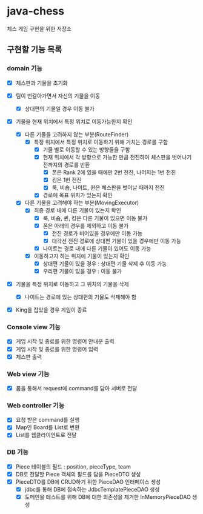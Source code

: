 # java-chess
체스 게임 구현을 위한 저장소

## 구현할 기능 목록

### domain 기능

- [x] 체스판과 기물을 초기화

- [x] 팀이 번갈아가면서 자신의 기물을 이동
    - [x] 상대편의 기물일 경우 이동 불가

- [x] 기물을 현재 위치에서 특정 위치로 이동가능한지 확인
    - [x] 다른 기물을 고려하지 않는 부분(RouteFinder)
        - [x] 특정 위치에서 특정 위치로 이동하기 위해 거치는 경로를 구함
            - [x] 기물 별로 이동할 수 있는 방향들을 구함
            - [x] 현재 위치에서 각 방향으로 가능한 만큼 전진하여 체스판을 벗어나기 전까지의 경로를 반환
                - [x] 폰은 Rank 2에 있을 때에만 2번 전진, 나머지는 1번 전진
                - [x] 킹은 1번 전진
                - [x] 룩, 비숍, 나이트, 퀸은 체스판을 벗어날 때까지 전진
            - [x] 경로에 목표 위치가 있는지 확인
    
    - [x] 다른 기물을 고려해야 하는 부분(MovingExecutor)
        - [x] 최종 경로 내에 다른 기물이 있는지 확인
            - [x] 룩, 비숍, 퀸, 킹은 다른 기물이 있으면 이동 불가
            - [x] 폰은 아래의 경우를 제외하고 이동 불가
                - [x] 전진 경로가 비어있을 경우에만 이동 가능
                - [x] 대각선 전진 경로에 상대편 기물이 있을 경우에만 이동 가능
            - [x] 나이트는 경로 내에 다른 기물이 있어도 이동 가능
        - [x] 이동하고자 하는 위치에 기물이 있는지 확인
            - [x] 상대편 기물이 있을 경우 : 상대편 기물 삭제 후 이동 가능
            - [x] 우리편 기물이 있을 경우 : 이동 불가

- [x] 기물을 특정 위치로 이동하고 그 위치의 기물을 삭제
    - [x] 나이트는 경로에 있는 상대편의 기물도 삭제해야 함

- [x] King을 잡았을 경우 게임이 종료

### Console view 기능
- [x] 게임 시작 및 종료를 위한 명령어 안내문 출력
- [x] 게임 시작 및 종료를 위한 명령어 입력
- [x] 체스판 출력

### Web view 기능
- [x] 폼을 통해서 request에 command를 담아 서버로 전달

### Web controller 기능
- [x] 요청 받은 command를 실행
- [x] Map인 Board를 List<Piece>로 변환
- [x] List<Piece>를 웹클라이언트로 전달

### DB 기능
- [x] Piece 테이블의 필드 : position, pieceType, team
- [x] DB로 전달할 Piece 객체의 필드를 담을 PieceDTO 생성
- [x] PieceDTO를 DB에 CRUD하기 위한 PieceDAO 인터페이스 생성
    - [x] jdbc를 통해 DB에 접속하는 JdbcTemplatePieceDAO 생성
    - [x] 도메인을 테스트를 위해 DB에 대한 의존성을 제거한 InMemoryPieceDAO 생성